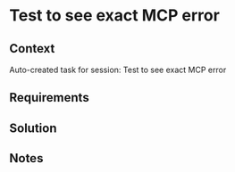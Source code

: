 # Test to see exact MCP error

## Context

Auto-created task for session: Test to see exact MCP error

## Requirements

## Solution

## Notes
